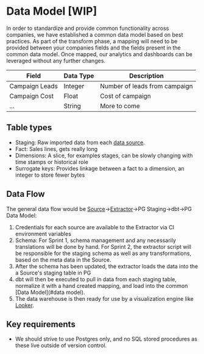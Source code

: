 # Data Model [WIP]

In order to standardize and provide common functionality across companies, we have established a common data model based on best practices. As part of the transform phase, a mapping will need to be provided between your companies fields and the fields present in the common data model.  Once mapped, our analytics and dashboards can be leveraged without any further changes.

| Field | Data Type | Description |
| ----- | --------- | ----------- |
| Campaign Leads | Integer | Number of leads from campaign |
| Campaign Cost | Float | Cost of campaign |
| ... | String | More to come |

## Table types

* Staging: Raw imported data from each [data source](data_sources.md).
* Fact: Sales lines, gets really long
* Dimensions: A slice, for examples stages, can be slowly changing with time stamps or historical role
* Surrogate keys: Provides linkage between a fact to a dimension, an integer to store fewer bytes

## Data Flow

The general data flow would be [Source](data_sources.md)->[Extractor](data_sources.md#extractors)->PG Staging->dbt->PG Data Model:
1. Credentials for each source are available to the Extractor via CI environment variables
1. Schema: For Sprint 1, schema management and any necessarily translations will be done by hand. For Sprint 2, the extractor script will be responsible for the staging schema as well as any transformations, based on the meta data in the Source.
1. After the schema has been updated, the extractor loads the data into the a Source's staging table in PG
1. dbt will then be executed to pull in data from each staging table, normalize it with a hand created mapping, and load into the common [Data Model](#data model).
1. The data warehouse is then ready for use by a visualization engine like [Looker](https://looker.com).

## Key requirements
* We should strive to use Postgres only, and no SQL stored procedures as these live outside of version control.